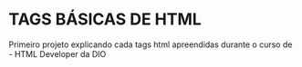 # TAGS BÁSICAS DE HTML
Primeiro projeto explicando cada tags html apreendidas durante o curso de - HTML Developer da DIO
